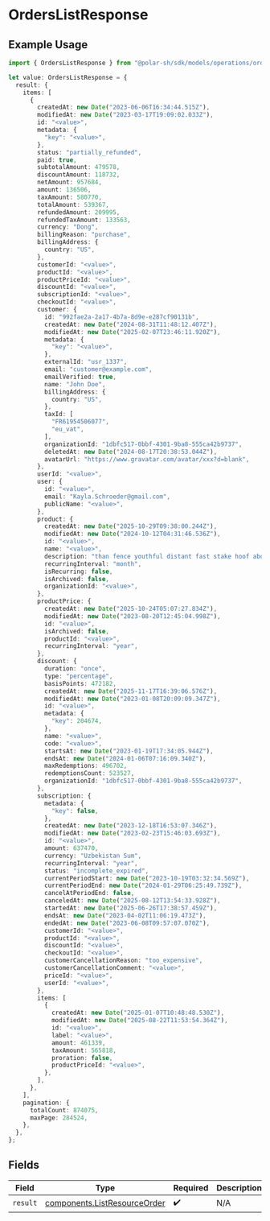 # OrdersListResponse

## Example Usage

```typescript
import { OrdersListResponse } from "@polar-sh/sdk/models/operations/orderslist.js";

let value: OrdersListResponse = {
  result: {
    items: [
      {
        createdAt: new Date("2023-06-06T16:34:44.515Z"),
        modifiedAt: new Date("2023-03-17T19:09:02.033Z"),
        id: "<value>",
        metadata: {
          "key": "<value>",
        },
        status: "partially_refunded",
        paid: true,
        subtotalAmount: 479578,
        discountAmount: 118732,
        netAmount: 957684,
        amount: 136506,
        taxAmount: 580770,
        totalAmount: 539367,
        refundedAmount: 209995,
        refundedTaxAmount: 133563,
        currency: "Dong",
        billingReason: "purchase",
        billingAddress: {
          country: "US",
        },
        customerId: "<value>",
        productId: "<value>",
        productPriceId: "<value>",
        discountId: "<value>",
        subscriptionId: "<value>",
        checkoutId: "<value>",
        customer: {
          id: "992fae2a-2a17-4b7a-8d9e-e287cf90131b",
          createdAt: new Date("2024-08-31T11:48:12.407Z"),
          modifiedAt: new Date("2025-02-07T23:46:11.920Z"),
          metadata: {
            "key": "<value>",
          },
          externalId: "usr_1337",
          email: "customer@example.com",
          emailVerified: true,
          name: "John Doe",
          billingAddress: {
            country: "US",
          },
          taxId: [
            "FR61954506077",
            "eu_vat",
          ],
          organizationId: "1dbfc517-0bbf-4301-9ba8-555ca42b9737",
          deletedAt: new Date("2024-08-17T20:38:53.044Z"),
          avatarUrl: "https://www.gravatar.com/avatar/xxx?d=blank",
        },
        userId: "<value>",
        user: {
          id: "<value>",
          email: "Kayla.Schroeder@gmail.com",
          publicName: "<value>",
        },
        product: {
          createdAt: new Date("2025-10-29T09:38:00.244Z"),
          modifiedAt: new Date("2024-10-12T04:31:46.536Z"),
          id: "<value>",
          name: "<value>",
          description: "than fence youthful distant fast stake hoof about",
          recurringInterval: "month",
          isRecurring: false,
          isArchived: false,
          organizationId: "<value>",
        },
        productPrice: {
          createdAt: new Date("2025-10-24T05:07:27.834Z"),
          modifiedAt: new Date("2023-08-20T12:45:04.998Z"),
          id: "<value>",
          isArchived: false,
          productId: "<value>",
          recurringInterval: "year",
        },
        discount: {
          duration: "once",
          type: "percentage",
          basisPoints: 472182,
          createdAt: new Date("2025-11-17T16:39:06.576Z"),
          modifiedAt: new Date("2023-01-08T20:09:09.347Z"),
          id: "<value>",
          metadata: {
            "key": 204674,
          },
          name: "<value>",
          code: "<value>",
          startsAt: new Date("2023-01-19T17:34:05.944Z"),
          endsAt: new Date("2024-01-06T07:16:09.340Z"),
          maxRedemptions: 496702,
          redemptionsCount: 523527,
          organizationId: "1dbfc517-0bbf-4301-9ba8-555ca42b9737",
        },
        subscription: {
          metadata: {
            "key": false,
          },
          createdAt: new Date("2023-12-18T16:53:07.346Z"),
          modifiedAt: new Date("2023-02-23T15:46:03.693Z"),
          id: "<value>",
          amount: 637470,
          currency: "Uzbekistan Sum",
          recurringInterval: "year",
          status: "incomplete_expired",
          currentPeriodStart: new Date("2023-10-19T03:32:34.569Z"),
          currentPeriodEnd: new Date("2024-01-29T06:25:49.739Z"),
          cancelAtPeriodEnd: false,
          canceledAt: new Date("2025-08-12T13:54:33.928Z"),
          startedAt: new Date("2025-06-26T17:38:57.459Z"),
          endsAt: new Date("2023-04-02T11:06:19.473Z"),
          endedAt: new Date("2023-06-08T09:57:07.070Z"),
          customerId: "<value>",
          productId: "<value>",
          discountId: "<value>",
          checkoutId: "<value>",
          customerCancellationReason: "too_expensive",
          customerCancellationComment: "<value>",
          priceId: "<value>",
          userId: "<value>",
        },
        items: [
          {
            createdAt: new Date("2025-01-07T10:48:48.530Z"),
            modifiedAt: new Date("2025-08-22T11:53:54.364Z"),
            id: "<value>",
            label: "<value>",
            amount: 461339,
            taxAmount: 565818,
            proration: false,
            productPriceId: "<value>",
          },
        ],
      },
    ],
    pagination: {
      totalCount: 874075,
      maxPage: 284524,
    },
  },
};
```

## Fields

| Field                                                                        | Type                                                                         | Required                                                                     | Description                                                                  |
| ---------------------------------------------------------------------------- | ---------------------------------------------------------------------------- | ---------------------------------------------------------------------------- | ---------------------------------------------------------------------------- |
| `result`                                                                     | [components.ListResourceOrder](../../models/components/listresourceorder.md) | :heavy_check_mark:                                                           | N/A                                                                          |